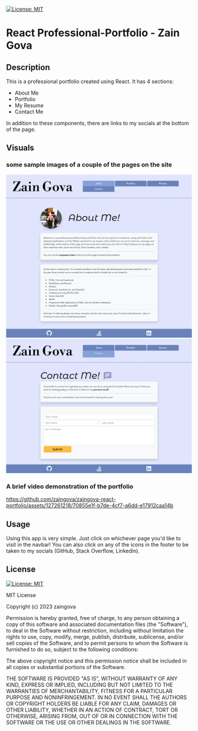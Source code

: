[![License: MIT](https://img.shields.io/badge/License-MIT-yellow.svg)](https://opensource.org/licenses/MIT)
# React Professional-Portfolio - Zain Gova

## Description

This is a professional portfolio created using React. It has 4 sections:

- About Me
- Portfolio
- My Resume
- Contact Me

In addition to these components, there are links to my socials at the bottom of the page.

## Visuals

### some sample images of a couple of the pages on the site

![about](./src/assets/media/about.png)
![contact](./src/assets/media/contact.png)

### A brief video demonstration of the portfolio

https://github.com/zaingova/zaingova-react-portfolio/assets/127261218/70855e1f-b7de-4cf7-a6dd-e17912caa14b

## Usage

Using this app is very simple. Just click on whichever page you'd like to visit in the navbar! You can also click on any of the icons in the footer to be taken to my socials (GitHub, Stack Overflow, Linkedin).

## License
[![License: MIT](https://img.shields.io/badge/License-MIT-yellow.svg)](https://opensource.org/licenses/MIT)

MIT License

Copyright (c) 2023 zaingova

Permission is hereby granted, free of charge, to any person obtaining a copy
of this software and associated documentation files (the "Software"), to deal
in the Software without restriction, including without limitation the rights
to use, copy, modify, merge, publish, distribute, sublicense, and/or sell
copies of the Software, and to permit persons to whom the Software is
furnished to do so, subject to the following conditions:

The above copyright notice and this permission notice shall be included in all
copies or substantial portions of the Software.

THE SOFTWARE IS PROVIDED "AS IS", WITHOUT WARRANTY OF ANY KIND, EXPRESS OR
IMPLIED, INCLUDING BUT NOT LIMITED TO THE WARRANTIES OF MERCHANTABILITY,
FITNESS FOR A PARTICULAR PURPOSE AND NONINFRINGEMENT. IN NO EVENT SHALL THE
AUTHORS OR COPYRIGHT HOLDERS BE LIABLE FOR ANY CLAIM, DAMAGES OR OTHER
LIABILITY, WHETHER IN AN ACTION OF CONTRACT, TORT OR OTHERWISE, ARISING FROM,
OUT OF OR IN CONNECTION WITH THE SOFTWARE OR THE USE OR OTHER DEALINGS IN THE
SOFTWARE.
